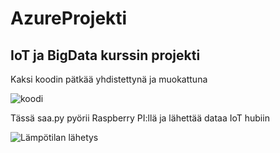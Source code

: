 # AzureProjekti
## IoT ja BigData kurssin projekti




Kaksi koodin pätkää yhdistettynä ja muokattuna

![koodi](https://user-images.githubusercontent.com/102190520/234364435-98707e49-d8bc-4b2b-af94-dfb15513afcf.png)



Tässä saa.py pyörii Raspberry PI:llä ja lähettää dataa IoT hubiin

![Lämpötilan lähetys](https://user-images.githubusercontent.com/102190520/234363976-68002ad4-3c48-4cad-900c-7b90e1c90071.jpg)

